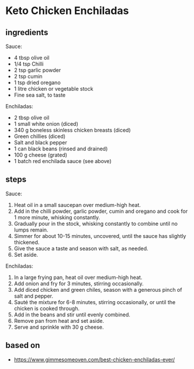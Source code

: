 # Keto Chicken Enchiladas

## ingredients

Sauce:

- 4 tbsp olive oil
- 1/4 tsp Chilli
- 2 tsp garlic powder
- 2 tsp cumin
- 1 tsp dried oregano
- 1 litre chicken or vegetable stock
- Fine sea salt, to taste

Enchiladas:

- 2 tbsp olive oil
- 1 small white onion (diced)
- 340 g boneless skinless chicken breasts (diced)
- Green chillies (diced)
- Salt and black pepper
- 1 can black beans (rinsed and drained)
- 100 g cheese (grated)
- 1 batch red enchilada sauce (see above)

## steps

Sauce:

1. Heat oil in a small saucepan over medium-high heat.
2. Add in the chilli powder, garlic powder, cumin and oregano and cook for 1 more minute, whisking constantly.
3. Gradually pour in the stock, whisking constantly to combine until no lumps remain.
4. Simmer for about 10-15 minutes, uncovered, until the sauce has slightly thickened.
5. Give the sauce a taste and season with salt, as needed.
6. Set aside.

Enchiladas:

1. In a large frying pan, heat oil over medium-high heat.
2. Add onion and fry for 3 minutes, stirring occasionally.
3. Add diced chicken and green chiles, season with a generous pinch of salt and pepper.
4. Sauté the mixture for 6-8 minutes, stirring occasionally, or until the chicken is cooked through.
5. Add in the beans and stir until evenly combined.
6. Remove pan from heat and set aside.
7. Serve and sprinkle with 30 g cheese.

## based on

- https://www.gimmesomeoven.com/best-chicken-enchiladas-ever/
